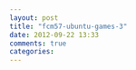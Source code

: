 ```yaml
---
layout: post
title: "fcm57-ubuntu-games-3"
date: 2012-09-22 13:33
comments: true
categories: 
---
```

